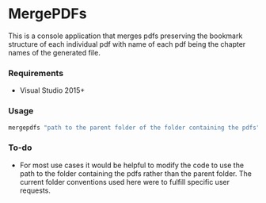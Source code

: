# MergePDFs
This is a console application that merges pdfs preserving the bookmark structure of each individual pdf with name of each pdf being the chapter names of the generated file.

### Requirements
- Visual Studio 2015+

### Usage
   ```sh
   mergepdfs "path to the parent folder of the folder containing the pdfs"
   ```

### To-do
- For most use cases it would be helpful to modify the code to use the path to the folder containing the pdfs rather than the parent folder.  The current folder conventions used here were to fulfill specific user requests.